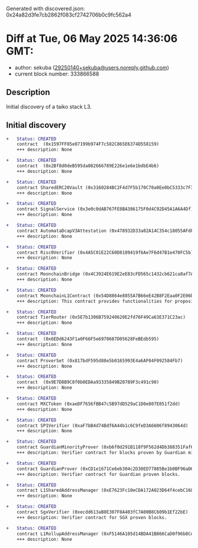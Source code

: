 Generated with discovered.json: 0x24a82d3fe7cb2862f083cf2742706b0c9fc562a4

# Diff at Tue, 06 May 2025 14:36:06 GMT:

- author: sekuba (<29250140+sekuba@users.noreply.github.com>)
- current block number: 333866588

## Description

Initial discovery of a taiko stack L3.

## Initial discovery

```diff
+   Status: CREATED
    contract  (0x1597FF85e87199b974F7c582C865E6374D558159)
    +++ description: None
```

```diff
+   Status: CREATED
    contract  (0x2Bf8d0deB595da082666789E226e1e6e1bdbE4b6)
    +++ description: None
```

```diff
+   Status: CREATED
    contract SharedERC20Vault (0x3160284BC2F4d7F5b170C70a0Ee0bC5333c7F39e)
    +++ description: None
```

```diff
+   Status: CREATED
    contract SignalService (0x3e0c0dAB767FE8BA386175F0d4C92D45A1A6A4Df)
    +++ description: None
```

```diff
+   Status: CREATED
    contract AutomataDcapV3Attestation (0x478932D33a02A14C354c18055AFdFc7fb04E1cA5)
    +++ description: None
```

```diff
+   Status: CREATED
    contract Risc0Verifier (0x4A5C01E22C60D8189419f6Ae7F6d47B1e470FC5b)
    +++ description: None
```

```diff
+   Status: CREATED
    contract MoonchainBridge (0x4C3924E619E2eE83cFD565c1432cb621ca8af7A0)
    +++ description: None
```

```diff
+   Status: CREATED
    contract MoonchainL1Contract (0x54D8864e8855A7B66eE42B8F2Eaa0F2E06bd641a)
    +++ description: This contract provides functionalities for proposing, proving, and verifying blocks.
```

```diff
+   Status: CREATED
    contract TierRouter (0x5E7b1306B759240620E2fd76F49Ca63E371C23ac)
    +++ description: None
```

```diff
+   Status: CREATED
    contract  (0x6EDd6243F1a0F66F5e6970687D05628FeBEdb595)
    +++ description: None
```

```diff
+   Status: CREATED
    contract ProverSet (0x817bdF595d88e5b0165993E4a6AF04F092584Fb7)
    +++ description: None
```

```diff
+   Status: CREATED
    contract  (0x9E7D8B9C8f0b0EDAa93335849B20789F3c491c90)
    +++ description: None
```

```diff
+   Status: CREATED
    contract MXCToken (0xaeDF7656fBB47c5B97dD529aC1D0e807E051f2dd)
    +++ description: None
```

```diff
+   Status: CREATED
    contract SP1Verifier (0xaF7bB4d74Bdf6A44b1c6C9feD3A6606f8943064d)
    +++ description: None
```

```diff
+   Status: CREATED
    contract GuardianMinorityProver (0xb6f0d291B118f9F562d4Db388351Faf62A99c921)
    +++ description: Verifier contract for blocks proven by Guardian minority.
```

```diff
+   Status: CREATED
    contract GuardianProver (0xCD1e1671Ce6eb304c2D30ED77885Be1b0BF96aD6)
    +++ description: Verifier contract for Guardian proven blocks.
```

```diff
+   Status: CREATED
    contract L1SharedAddressManager (0xE7623Fc10eCDA172A023D64f4cebC1682F84BB26)
    +++ description: None
```

```diff
+   Status: CREATED
    contract SgxVerifier (0xecdd613aB8E307F8A403fC7A00B8C609b1Ef22bE)
    +++ description: Verifier contract for SGX proven blocks.
```

```diff
+   Status: CREATED
    contract L1RollupAddressManager (0xF5146A105d14BDA41B866CaD0f96b8Ce3A4F19dF)
    +++ description: None
```
